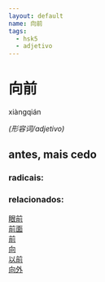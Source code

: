 ```yaml
--- 
layout: default
name: 向前 
tags: 
  - hsk5
  - adjetivo
--- 
```

# 向前 
xiàngqián  
 
*(形容词/adjetivo)*  
## antes, mais cedo 
### radicais: 
### relacionados: 
[眼前](/zhengshidu/hsk3/眼前)  
[前面](/zhengshidu/hsk3/前面)  
[前](/zhengshidu/hsk1/前)  
[向](/zhengshidu/hsk2/向)  
[以前](/zhengshidu/hsk2/以前)  
[向外](/zhengshidu/outras/向外)  
